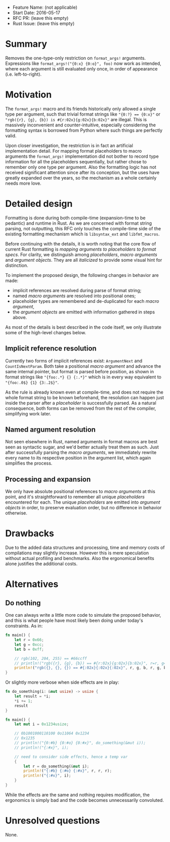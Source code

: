 - Feature Name: (not applicable)
- Start Date: 2016-05-17
- RFC PR: (leave this empty)
- Rust Issue: (leave this empty)

# Summary
[summary]: #summary

Removes the one-type-only restriction on `format_args!` arguments.
Expressions like `format_args!("{0:x} {0:o}", foo)` now work as intended,
where each argument is still evaluated only once, in order of appearance
(i.e. left-to-right).

# Motivation
[motivation]: #motivation

The `format_args!` macro and its friends historically only allowed a single
type per argument, such that trivial format strings like `"{0:?} == {0:x}"` or
`"rgb({r}, {g}, {b}) is #{r:02x}{g:02x}{b:02x}"` are illegal. This is
massively inconvenient and counter-intuitive, especially considering the
formatting syntax is borrowed from Python where such things are perfectly
valid.

Upon closer investigation, the restriction is in fact an artificial
implementation detail. For mapping format placeholders to macro arguments the
`format_args!` implementation did not bother to record type information for
all the placeholders sequentially, but rather chose to remember only one type
per argument. Also the formatting logic has not received significant attention
since after its conception, but the uses have greatly expanded over the years,
so the mechanism as a whole certainly needs more love.

# Detailed design
[design]: #detailed-design

Formatting is done during both compile-time (expansion-time to be pedantic)
and runtime in Rust. As we are concerned with format string parsing, not
outputting, this RFC only touches the compile-time side of the existing
formatting mechanism which is `libsyntax_ext` and `libfmt_macros`.

Before continuing with the details, it is worth noting that the core flow of
current Rust formatting is *mapping arguments to placeholders to format specs*.
For clarity, we distinguish among *placeholders*, *macro arguments* and
*argument objects*. They are all *italicized* to provide some
visual hint for distinction.

To implement the proposed design, the following changes in behavior are made:

* implicit references are resolved during parse of format string;
* named *macro arguments* are resolved into positional ones;
* placeholder types are remembered and de-duplicated for each *macro argument*,
* the *argument objects* are emitted with information gathered in steps above.

As most of the details is best described in the code itself, we only
illustrate some of the high-level changes below.

## Implicit reference resolution

Currently two forms of implicit references exist: `ArgumentNext` and
`CountIsNextParam`. Both take a positional *macro argument* and advance the
same internal pointer, but format is parsed before position, as shown in
format strings like `"{foo:.*} {} {:.*}"` which is in every way equivalent to
`"{foo:.0$} {1} {3:.2$}"`.

As the rule is already known even at compile-time, and does not require the
whole format string to be known beforehand, the resolution can happen just
inside the parser after a *placeholder* is successfully parsed. As a natural
consequence, both forms can be removed from the rest of the compiler,
simplifying work later.

## Named argument resolution

Not seen elsewhere in Rust, named arguments in format macros are best seen as
syntactic sugar, and we'd better actually treat them as such. Just after
successfully parsing the *macro arguments*, we immediately rewrite every name
to its respective position in the argument list, which again simplifies the
process.

## Processing and expansion

We only have absolute positional references to *macro arguments* at this point,
and it's straightforward to remember all unique *placeholders* encountered for
each. The unique *placeholders* are emitted into *argument objects* in order,
to preserve evaluation order, but no difference in behavior otherwise.

# Drawbacks
[drawbacks]: #drawbacks

Due to the added data structures and processing, time and memory costs of
compilations may slightly increase. However this is mere speculation without
actual profiling and benchmarks. Also the ergonomical benefits alone justifies
the additional costs.

# Alternatives
[alternatives]: #alternatives

## Do nothing

One can always write a little more code to simulate the proposed behavior,
and this is what people have most likely been doing under today's constraints.
As in:

```rust
fn main() {
	let r = 0x66;
	let g = 0xcc;
	let b = 0xff;

	// rgb(102, 204, 255) == #66ccff
	// println!("rgb({r}, {g}, {b}) == #{r:02x}{g:02x}{b:02x}", r=r, g=g, b=b);
	println!("rgb({}, {}, {}) == #{:02x}{:02x}{:02x}", r, g, b, r, g, b);
}
```

Or slightly more verbose when side effects are in play:

```rust
fn do_something(i: &mut usize) -> usize {
	let result = *i;
	*i += 1;
	result
}

fn main() {
	let mut i = 0x1234usize;

	// 0b1001000110100 0o11064 0x1234
	// 0x1235
	// println!("{0:#b} {0:#o} {0:#x}", do_something(&mut i));
	// println!("{:#x}", i);

	// need to consider side effects, hence a temp var
	{
		let r = do_something(&mut i);
		println!("{:#b} {:#o} {:#x}", r, r, r);
		println!("{:#x}", i);
	}
}
```

While the effects are the same and nothing requires modification, the
ergonomics is simply bad and the code becomes unnecessarily convoluted.

# Unresolved questions
[unresolved]: #unresolved-questions

None.
